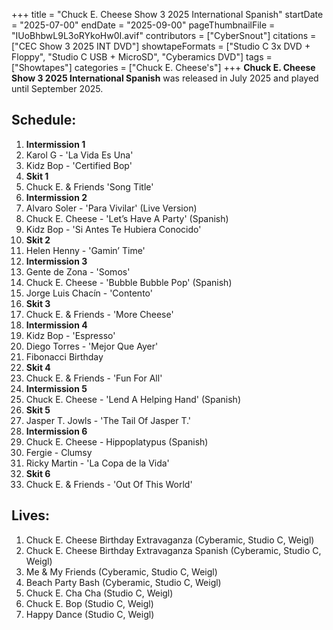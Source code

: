 +++
title = "Chuck E. Cheese Show 3 2025 International Spanish"
startDate = "2025-07-00"
endDate = "2025-09-00"
pageThumbnailFile = "IUoBhbwL9L3oRYkoHw0I.avif"
contributors = ["CyberSnout"]
citations = ["CEC Show 3 2025 INT DVD"]
showtapeFormats = ["Studio C 3x DVD + Floppy", "Studio C USB + MicroSD", "Cyberamics DVD"]
tags = ["Showtapes"]
categories = ["Chuck E. Cheese's"]
+++
**Chuck E. Cheese Show 3 2025 International Spanish** was released in July 2025 and played until September 2025.

## Schedule:

1. **Intermission 1**
2. Karol G - 'La Vida Es Una'
3. Kidz Bop - 'Certified Bop'
4. **Skit 1**
5. Chuck E. & Friends 'Song Title'
6. **Intermission 2**
7. Alvaro Soler - 'Para Vivilar' (Live Version)
8. Chuck E. Cheese - 'Let’s Have A Party' (Spanish)
9. Kidz Bop - 'Si Antes Te Hubiera Conocido'
10. **Skit 2**
11. Helen Henny - 'Gamin’ Time'
12. **Intermission 3**
13. Gente de Zona - 'Somos'
14. Chuck E. Cheese - 'Bubble Bubble Pop' (Spanish)
15. Jorge Luis Chacín - 'Contento'
16. **Skit 3**
17. Chuck E. & Friends - 'More Cheese'
18. **Intermission 4**
19. Kidz Bop - 'Espresso'
20. Diego Torres - 'Mejor Que Ayer'
21. Fibonacci Birthday
22. **Skit 4**
23. Chuck E. & Friends - 'Fun For All'
24. **Intermission 5**
25. Chuck E. Cheese - 'Lend A Helping Hand' (Spanish)
26. **Skit 5**
27. Jasper T. Jowls - 'The Tail Of Jasper T.'
28. **Intermission 6**
29. Chuck E. Cheese - Hippoplatypus (Spanish)
30. Fergie - Clumsy
31. Ricky Martin - 'La Copa de la Vida'
32. **Skit 6**
33. Chuck E. & Friends - 'Out Of This World'

## Lives:

1. Chuck E. Cheese Birthday Extravaganza (Cyberamic, Studio C, Weigl)
2. Chuck E. Cheese Birthday Extravaganza Spanish (Cyberamic, Studio C, Weigl)
3. Me & My Friends (Cyberamic, Studio C, Weigl)
4. Beach Party Bash (Cyberamic, Studio C, Weigl)
5. Chuck E. Cha Cha (Studio C, Weigl)
6. Chuck E. Bop (Studio C, Weigl)
7. Happy Dance (Studio C, Weigl)
